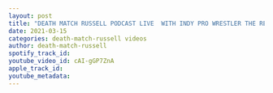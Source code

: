 ```yaml
---
layout: post
title: "DEATH MATCH RUSSELL PODCAST LIVE  WITH INDY PRO WRESTLER THE REVENANT BRIAN ANDREWS"
date: 2021-03-15
categories: death-match-russell videos
author: death-match-russell
spotify_track_id: 
youtube_video_id: cAI-gGP7ZnA
apple_track_id: 
youtube_metadata: 
---
```

